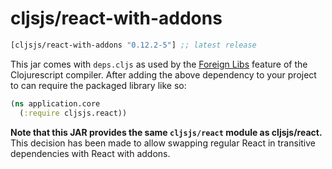 # cljsjs/react-with-addons

[](dependency)
```clojure
[cljsjs/react-with-addons "0.12.2-5"] ;; latest release
```
[](/dependency)

This jar comes with `deps.cljs` as used by the [Foreign Libs][flibs] feature
of the Clojurescript compiler. After adding the above dependency to your project
to can require the packaged library like so:

```clojure
(ns application.core
  (:require cljsjs.react))
```

**Note that this JAR provides the same `cljsjs/react` module as
cljsjs/react.** This decision has been made to allow swapping regular
React in transitive dependencies with React with addons.

[flibs]: https://github.com/clojure/clojurescript/wiki/Foreign-Dependencies

